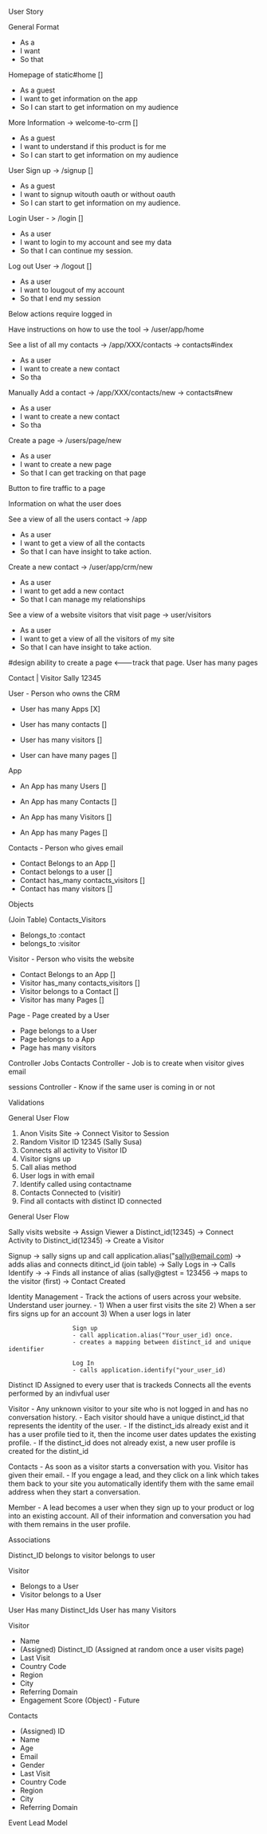 User Story

General Format
- As a <type of user>
- I want <some goal>
- So that <some reason>

Homepage of static#home []
- As a guest 
- I want to get information on the app
- So I can start to get information on my audience

More Information -> welcome-to-crm []
- As a guest
- I want to understand if this product is for me
- So I can start to get information on my audience

User Sign up  -> /signup []
- As a guest 
- I want to signup witouth oauth or without oauth
- So I can start to get information on my audience.


Login User - > /login []
- As a user 
- I want to login to my account and see my data
- So that I can continue my session.


Log out User  -> /logout  []
- As a user 
- I want to lougout of my account
- So that I end my session 

Below actions require logged in 

Have instructions on how to use the tool   -> /user/app/home

See a list of all my contacts -> /app/XXX/contacts  -> contacts#index
- As a user 
- I want to create a new contact
- So tha

Manually Add a contact -> /app/XXX/contacts/new  -> contacts#new 
- As a user 
- I want to create a new contact
- So tha



Create a page -> /users/page/new  
- As a user 
- I want to create a new page
- So that I can get tracking on that page

Button to fire traffic to a page



Information on what the user does 

See a view of all the users contact    -> /app
- As a user 
- I want to get a view of all the contacts  
- So that I can have insight to take action.

Create a new contact    -> /user/app/crm/new
- As a user 
- I want to get add a new contact 
- So that I can manage my relationships



See a view of a website visitors that visit page -> user/visitors 
- As a user 
- I want to get a view of all the visitors of my site 
- So that I can have insight to take action.






#design ability to create a page <---track that page. User has many pages 




Contact  | Visitor 
   Sally        12345



User - Person who owns the CRM
- User has many Apps [X]


- User has many contacts  []
- User has many visitors  []
- User can have many pages  []

App
- An App has many Users []
- An App has many Contacts  []

- An App has many Visitors []
- An App has many Pages  []








Contacts - Person who gives email
- Contact Belongs to an App  []
- Contact belongs to a user []
- Contact has_many contacts_visitors []
- Contact has many visitors []


Objects

(Join Table) Contacts_Visitors
- Belongs_to :contact
- belongs_to :visitor 




Visitor - Person who visits the website
- Contact Belongs to an App  []
- Visitor has_many contacts_visitors  []
- Visitor belongs to a Contact []
- Visitor has many Pages []






Page - Page created by a User
- Page belongs to a User
- Page belongs to a App
- Page has many visitors


Controller Jobs
Contacts Controller - Job is to create when visitor gives email

sessions Controller - Know if the same user is coming in or not 





Validations 







General User Flow
1. Anon Visits Site -> Connect Visitor to Session
2. Random Visitor ID 12345 (Sally Susa)
3. Connects all activity to Visitor ID
4. Visitor signs up
5. Call alias method
6. User logs in with email 
5. Identify called using contactname
6. Contacts Connected to (visitir)
7. Find all contacts with distinct ID connected 


























General User Flow

Sally visits website -> Assign Viewer a Distinct_id(12345) -> Connect Activity to Distinct_id(12345) -> Create a Visitor

Signup
-> sally signs up and call application.alias("sally@email.com) -> adds alias and connects ditinct_id (join table) -> Sally Logs in -> Calls Identify -> -> Finds all instance of alias (sally@gtest = 123456 -> maps to the visitor (first) -> Contact Created



                      

Identity Management - Track the actions of users across your website. Understand user journey.
                    - 1) When a user first visits the site
                      2) When a ser firs signs up for an account 
                      3) When a user logs in later

                      Sign up 
                      - call application.alias("Your_user_id) once. 
                      - creates a mapping between distinct_id and unique identifier 

                      Log In 
                      - calls application.identify("your_user_id)



Distinct ID 
Assigned to every user that is trackeds 
Connects all the events performed by an indivfual user


Visitor - Any unknown visitor to your site who is not logged in and has no conversation history.
        - Each visitor should have a unique distinct_id that represents the identity of the user.
               - If the distinct_ids already exist and it has a user profile tied to it, then the income user dates updates the existing profile. 
               - If the distinct_id does not already exist, a new user profile is created for the distint_id   

Contacts - As soon as a visitor starts a conversation with you. Visitor has given their email. 
     - If you engage a lead, and they click on a link which takes them back to your site you automatically identify them with the same email address when they start a conversation. 

Member - A lead becomes a user when they sign up to your product or log into an existing account. All of their information and conversation you had with them remains in the user profile. 




Associations

Distinct_ID 
belongs to visitor
belongs to user

Visitor 
 - Belongs to a User
 - Visitor belongs to a User

User
     Has many Distinct_Ids
     User has many Visitors

Visitor
- Name
- (Assigned) Distinct_ID (Assigned at random once a user visits page)
- Last Visit 
- Country Code 
- Region
- City
- Referring Domain
- Engagement Score (Object) - Future

Contacts
- (Assigned) ID 
- Name
- Age
- Email
- Gender
- Last Visit 
- Country Code 
- Region
- City
- Referring Domain


Event 
Lead Model






